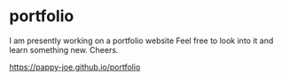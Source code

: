 # portfolio

I am presently working on a portfolio website
Feel free to look into it and learn something new.
Cheers.

https://pappy-joe.github.io/portfolio

